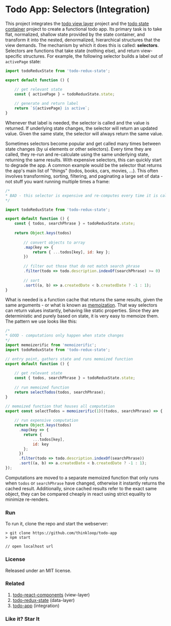 # Todo App: Selectors (Integration)
This project integrates the [todo view layer](https://github.com/thinkloop/todo-react-components) project and the [todo state container](https://github.com/thinkloop/todo-redux-state) project to create a functional todo app. Its primary task is to take flat, normalized, shallow state provided by the state container, and transform it into the nested, denormalized, hierarchical structures that the view demands. The mechanism by which it does this is called: **selectors**. Selectors are functions that take state (nothing else), and return view-specific structures. For example, the following selector builds a label out of `activePage` state:

```javascript
import todoReduxState from 'todo-redux-state';

export default function () {

	// get relevant state
	const { activePage } = todoReduxState.state;
	
	// generate and return label
	return `${activePage} is active`;
}
```

Whenever that label is needed, the selector is called and the value is returned. If underlying state changes, the selector will return an updated value. Given the same state, the selector will always return the same value.

Sometimes selectors become popular and get called many times between state changes (by ui elements or other selectors). Every time they are called, they re-run and re-calculate using the same underlying state, returning the same results. With expensive selectors, this can quickly start to degrade the app. A common example would be the selector that returns the app's main list of "things" (todos, books, cars, movies, ...). This often involves transforming, sorting, filtering, and paginating a large set of data - not stuff you want running multiple times a frame:

```javascript
/*
* BAD - this selector is expensive and re-computes every time it is called
*/

import todoReduxState from 'todo-redux-state';

export default function () {
	const { todos, searchPhrase } = todoReduxState.state;
	
	return Object.keys(todos)
				
		// convert objects to array
		.map(key => {
			return { ...todos[key], id: key };
		})
		
		// filter out those that do not match search phrase
		.filter(todo => todo.description.indexOf(searchPhrase) >= 0)
		
		// sort
		.sort((a, b) => a.createdDate < b.createdDate ? -1 : 1);
}
```

What is needed is a function cache that returns the same results, given the same arguments - or what is known as [memoization](https://github.com/thinkloop/memoizerific). That way selectors can return values instantly, behaving like static properties. Since they are deterministic and purely based on state, it is very easy to memoize them. The pattern we use looks like this:

```javascript
/*
* GOOD - computations only happen when state changes
*/
import memoizerific from 'memoizerific';
import todoReduxState from 'todo-redux-state';

// entry point, gathers state and runs memoized function
export default function () {
	
	// get relevant state
	const { todos, searchPhrase } = todoReduxState.state;
	
	// run memoized function
	return selectTodos(todos, searchPhrase);
}

// memoized function that houses all computation
export const selectTodos = memoizerific(1)((todos, searchPhrase) => {
	
	// run expensive computation
	return Object.keys(todos)
      .map(key => {
      	return {
      		...todos[key],
      		id: key
      	};
      })
      .filter(todo => todo.description.indexOf(searchPhrase))
      .sort((a, b) => a.createdDate < b.createdDate ? -1 : 1);  
});
```

Computations are moved to a separate memoized function that only runs when `todos` or `searchPhrase` have changed, otherwise it instantly returns the cached result. Additionally, since cached results refer to the exact same object, they can be compared cheaply in react using strict equality to minimize re-renders.

### Run

To run it, clone the repo and start the webserver:

```
> git clone https://github.com/thinkloop/todo-app
> npm start

// open localhost url
```

### License

Released under an MIT license.

### Related
1. [todo-react-components](https://github.com/thinkloop/todo-react-components) (view-layer)
2. [todo-redux-state](https://github.com/thinkloop/todo-redux-state) (data-layer)
3. [todo-app](https://github.com/thinkloop/todo-app) (integration)

### Like it? Star It
